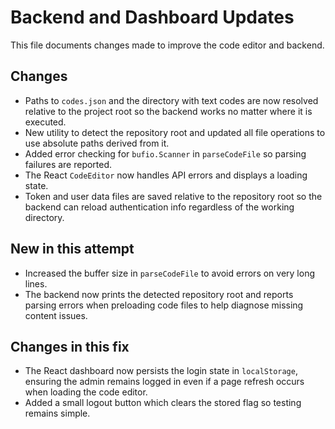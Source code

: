 # Backend and Dashboard Updates

This file documents changes made to improve the code editor and backend.

## Changes
- Paths to `codes.json` and the directory with text codes are now resolved
  relative to the project root so the backend works no matter where it is
  executed.
- New utility to detect the repository root and updated all file operations to
  use absolute paths derived from it.
- Added error checking for `bufio.Scanner` in `parseCodeFile` so parsing failures
  are reported.
- The React `CodeEditor` now handles API errors and displays a loading state.
- Token and user data files are saved relative to the repository root so the
  backend can reload authentication info regardless of the working directory.

## New in this attempt
- Increased the buffer size in `parseCodeFile` to avoid errors on very long lines.
- The backend now prints the detected repository root and reports parsing errors
  when preloading code files to help diagnose missing content issues.

## Changes in this fix
- The React dashboard now persists the login state in `localStorage`, ensuring
  the admin remains logged in even if a page refresh occurs when loading the
  code editor.
- Added a small logout button which clears the stored flag so testing remains
  simple.

